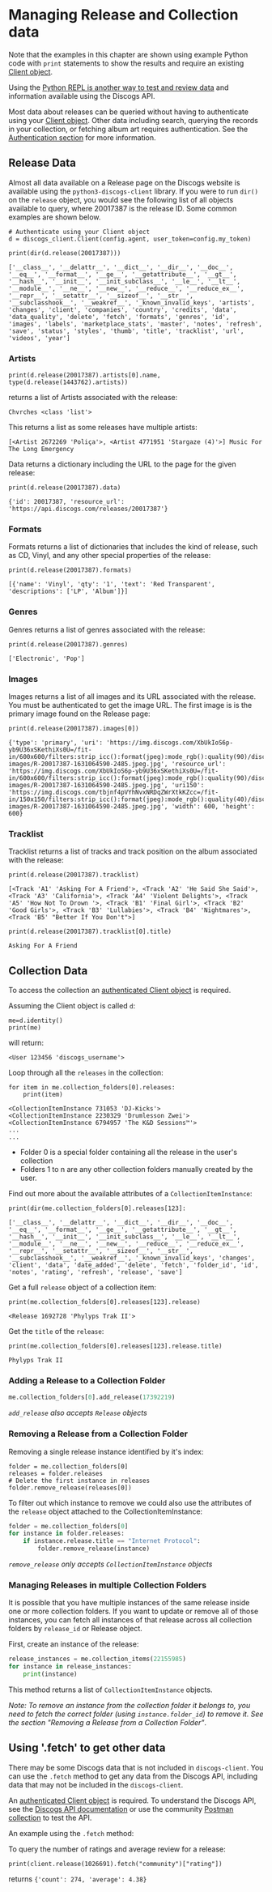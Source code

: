 # Managing Release and Collection data

Note that the examples in this chapter are shown using example Python code with `print` statements to show the results and require an existing [Client object](quickstart.md).

Using the [Python REPL is another way to test and review data](fetching_data_repl.md) and information available using the Discogs API.

Most data about releases can be queried without having to authenticate using your [Client object](quickstart.md).  Other data including search, querying the records in your collection, or fetching album art requires authentication.  See the [Authentication section](https://github.com/joalla/discogs_client/blob/master/docs/source/authentication.md) for more information.

## Release Data

Almost all data available on a Release page on the Discogs website is available using the `python3-discogs-client` library. If you were to run `dir()` on the `release` object, you would see the following list of all objects available to query, where 20017387 is the release ID.   Some common examples are shown below.

```
# Authenticate using your Client object
d = discogs_client.Client(config.agent, user_token=config.my_token)

print(dir(d.release(20017387)))

['__class__', '__delattr__', '__dict__', '__dir__', '__doc__', '__eq__', '__format__', '__ge__', '__getattribute__', '__gt__', '__hash__', '__init__', '__init_subclass__', '__le__', '__lt__', '__module__', '__ne__', '__new__', '__reduce__', '__reduce_ex__', '__repr__', '__setattr__', '__sizeof__', '__str__', '__subclasshook__', '__weakref__', '_known_invalid_keys', 'artists', 'changes', 'client', 'companies', 'country', 'credits', 'data', 'data_quality', 'delete', 'fetch', 'formats', 'genres', 'id', 'images', 'labels', 'marketplace_stats', 'master', 'notes', 'refresh', 'save', 'status', 'styles', 'thumb', 'title', 'tracklist', 'url', 'videos', 'year']
```

### Artists

```
print(d.release(20017387).artists[0].name, type(d.release(1443762).artists))
```
returns a list of Artists associated with the release:

```
Chvrches <class 'list'>
```

This returns a list as some releases have multiple artists:

```
[<Artist 2672269 'Poliça'>, <Artist 4771951 'Stargaze (4)'>] Music For The Long Emergency
```

Data returns a dictionary including the URL to the page for the given release:

```
print(d.release(20017387).data)
```

```
{'id': 20017387, 'resource_url': 'https://api.discogs.com/releases/20017387'}
```

### Formats

Formats returns a list of dictionaries that includes the kind of release, such as CD, Vinyl, and any other special properties of the release:

```
print(d.release(20017387).formats)
```

```
[{'name': 'Vinyl', 'qty': '1', 'text': 'Red Transparent', 'descriptions': ['LP', 'Album']}]
```

### Genres 

Genres returns a list of genres associated with the release:

```
print(d.release(20017387).genres)
```

```
['Electronic', 'Pop']
```

### Images

Images returns a list of all images and its URL associated with the release.  You must be authenticated to get the image URL.  The first image is is the primary image found on the Release page:

```
print(d.release(20017387).images[0])
```

```
{'type': 'primary', 'uri': 'https://img.discogs.com/XbUkIoS6p-yb9U36xSKethiXs0U=/fit-in/600x600/filters:strip_icc():format(jpeg):mode_rgb():quality(90)/discogs-images/R-20017387-1631064590-2485.jpeg.jpg', 'resource_url': 'https://img.discogs.com/XbUkIoS6p-yb9U36xSKethiXs0U=/fit-in/600x600/filters:strip_icc():format(jpeg):mode_rgb():quality(90)/discogs-images/R-20017387-1631064590-2485.jpeg.jpg', 'uri150': 'https://img.discogs.com/tbjnf4pVYhNvxNRDqZWrXtkKZcc=/fit-in/150x150/filters:strip_icc():format(jpeg):mode_rgb():quality(40)/discogs-images/R-20017387-1631064590-2485.jpeg.jpg', 'width': 600, 'height': 600}
```

### Tracklist

Tracklist returns a list of tracks and track position on the album associated with the release:

```
print(d.release(20017387).tracklist)
```

```
[<Track 'A1' 'Asking For A Friend'>, <Track 'A2' 'He Said She Said'>, <Track 'A3' 'California'>, <Track 'A4' 'Violent Delights'>, <Track 'A5' 'How Not To Drown '>, <Track 'B1' 'Final Girl'>, <Track 'B2' 'Good Girls'>, <Track 'B3' 'Lullabies'>, <Track 'B4' 'Nightmares'>, <Track 'B5' "Better If You Don't">]
```

```
print(d.release(20017387).tracklist[0].title)
```

```
Asking For A Friend
```

## Collection Data

To access the collection an [authenticated Client object](authentication.md) is required.

Assuming the Client object is called `d`:

```
me=d.identity()
print(me)
```

will return:

```
<User 123456 'discogs_username'>
```

Loop through all the `releases` in the collection:

```
for item in me.collection_folders[0].releases:
    print(item)
```

```
<CollectionItemInstance 731053 'DJ-Kicks'>
<CollectionItemInstance 2230329 'Drumlesson Zwei'>
<CollectionItemInstance 6794957 'The K&D Sessions™'>
...
...
```

- Folder 0 is a special folder containing all the release in the user's collection
- Folders 1 to n are any other collection folders manually created by the user.

Find out more about the available attributes of a `CollectionItemInstance`:

```
print(dir(me.collection_folders[0].releases[123]:
```

```
['__class__', '__delattr__', '__dict__', '__dir__', '__doc__', '__eq__', '__format__', '__ge__', '__getattribute__', '__gt__', '__hash__', '__init__', '__init_subclass__', '__le__', '__lt__', '__module__', '__ne__', '__new__', '__reduce__', '__reduce_ex__', '__repr__', '__setattr__', '__sizeof__', '__str__', '__subclasshook__', '__weakref__', '_known_invalid_keys', 'changes', 'client', 'data', 'date_added', 'delete', 'fetch', 'folder_id', 'id', 'notes', 'rating', 'refresh', 'release', 'save']
```

Get a full `release` object of a collection item:

```
print(me.collection_folders[0].releases[123].release)
```

```
<Release 1692728 'Phylyps Trak II'>
```

Get the `title` of the `release`:

```
print(me.collection_folders[0].releases[123].release.title)
```

```
Phylyps Trak II
```


### Adding a Release to a Collection Folder

```python
me.collection_folders[0].add_release(17392219)
```

_`add_release` also accepts `Release` objects_

### Removing a Release from a Collection Folder

Removing a single release instance identified by it's index:

```
folder = me.collection_folders[0]
releases = folder.releases
# Delete the first instance in releases
folder.remove_release(releases[0])
```

To filter out which instance to remove we could also use the attributes of the `release` object attached to the CollectionItemInstance:

```python
folder = me.collection_folders[0]
for instance in folder.releases:
    if instance.release.title == "Internet Protocol":
        folder.remove_release(instance)
```

_`remove_release` only accepts `CollectionItemInstance` objects_

### Managing Releases in multiple Collection Folders

It is possible that you have multiple instances of the same release inside one or more 
collection folders. If you want to update or remove all of those instances, you can fetch 
all instances of that release across all collection folders by `release_id` or Release object.

First, create an instance of the release:

```python
release_instances = me.collection_items(22155985)
for instance in release_instances:
    print(instance) 
```

This method returns a list of `CollectionItemInstance` objects.

*Note: To remove an instance from the collection folder it belongs to, you need to fetch the 
correct folder (using `instance.folder_id`) to remove it. See the section 
"Removing a Release from a Collection Folder"*.

## Using '.fetch' to get other data

There may be some Discogs data that is not included in `discogs-client`.  You can use the 
`.fetch` method to get any data from the Discogs API, including data that may not be included in 
the `discogs-client`.

An [authenticated Client object](authentication.md) is required.  To understand the Discogs API,
see the [Discogs API documentation](https://www.discogs.com/developers/) or use the community
[Postman collection](https://github.com/leopuleo/discogs-postman) to test the API.

An example using the `.fetch` method:

To query the number of ratings and average review for a release:

`print(client.release(1026691).fetch("community")["rating"])`

returns `{'count': 274, 'average': 4.38}`

